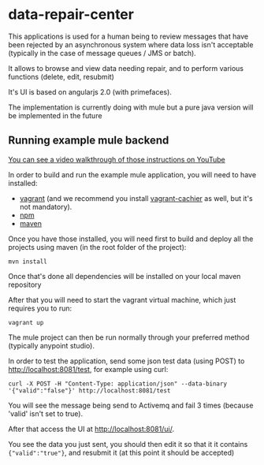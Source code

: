 # data-repair-center

This applications is used for a human being to review messages that have been rejected by an asynchronous system where 
data loss isn't acceptable (typically in the case of message queues / JMS or batch).

It allows to browse and view data needing repair, and to perform various functions (delete, edit, resubmit)

It's UI is based on angularjs 2.0 (with primefaces).

The implementation is currently doing with mule but a pure java version will be implemented in the future

## Running example mule backend

[You can see a video walkthrough of those instructions on YouTube](https://youtu.be/hc6K84HV0HE)

In order to build and run the example mule application, you will need to have installed:

- [vagrant](https://www.vagrantup.com/) (and we recommend you install [vagrant-cachier](https://github.com/fgrehm/vagrant-cachier) as well, but it's not mandatory). 
- [npm](https://www.npmjs.com/)
- [maven](https://maven.apache.org/)

Once you have those installed, you will need first to build and deploy all the projects using maven (in the root folder of the project):

```
mvn install
```

Once that's done all dependencies will be installed on your local maven repository

After that you will need to start the vagrant virtual machine, which just requires you to run:

```
vagrant up
```

The mule project can then be run normally through your preferred method (typically anypoint studio).

In order to test the application, send some json test data (using POST) to [http://localhost:8081/test](http://localhost:8081/test), for example using curl:

```
curl -X POST -H "Content-Type: application/json" --data-binary '{"valid":"false"}' http://localhost:8081/test
```

You will see the message being send to Activemq and fail 3 times (because 'valid' isn't set to true).

After that access the UI at [http://localhost:8081/ui/](http://localhost:8081/ui/).

You see the data you just sent, you should then edit it so that it it contains ```{"valid":"true"}```, and resubmit it (at this point it should be accepted)
